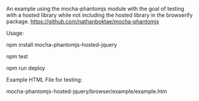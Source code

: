 An example using the mocha-phantomjs module with the goal of testing with a hosted library while not including the hosted library in the browserify package. https://github.com/nathanboktae/mocha-phantomjs

Usage:

npm install mocha-phantomjs-hosted-jquery

npm test 

npm run deploy

Example HTML File for testing:

mocha-phantomjs-hosted-jquery/browser/example/example.htm